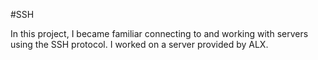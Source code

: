 #SSH

In this project, I became familiar connecting to and working with servers using the SSH protocol. I worked on a server provided by ALX.
